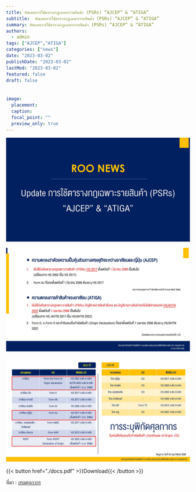```yaml
---
title: อัพเดทการใช้ตารางกฎเฉพาะรายสินค้า (PSRs) “AJCEP” & “ATIGA”
subtitle:  อัพเดทการใช้ตารางกฎเฉพาะรายสินค้า (PSRs) “AJCEP” & “ATIGA”
summary: อัพเดทการใช้ตารางกฎเฉพาะรายสินค้า (PSRs) “AJCEP” & “ATIGA”
authors: 
  - admin
tags: ["AJCEP","ATIGA"]
categories: ["news"]
date: "2023-03-02"
publishDate: "2023-03-02"
lastMod: "2023-03-02"
featured: false
draft: false


image:
  placement:
  caption:
  focal_point: ""
  preview_only: true
---
```


![](featured.jpg)


![](docsjpg_Page2.jpg)

![](docsjpg_Page3.jpg)



{{< button href="./docs.pdf" >}}Download{{< /button >}}


ที่มา : [กรมศุลกากร](https://www.customs.go.th/cont_strc_simple_with_date.php?current_id=14232932414a505e4f464b49464b47)

